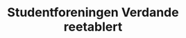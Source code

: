 ---
title: Studentforeningen Verdande reetablert
tags: verdande
year: 2012
sources:
  - http://www.mn.uio.no/ifi/livet-rundt-studiene/organisasjoner/verdande.html Verdande - Institutt for informatikk
view: none
---